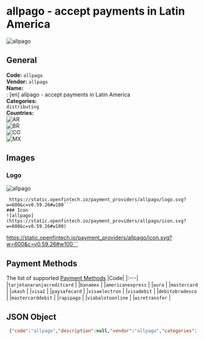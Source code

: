 # allpago - accept payments in Latin America 
![allpago](https://static.openfintech.io/payment_providers/allpago/logo.svg?w=600&c=v0.59.26#w100)  
## General 
**Code:** `allpago`  
**Vendor:** `allpago`  
**Name:**  
:	[en] allpago - accept payments in Latin America  
**Categories:**  
`distributing`  
**Countries:**  
![AR](https://cdnjs.cloudflare.com/ajax/libs/flag-icon-css/3.3.0/flags/4x3/AR.svg#w24)  
![BR](https://cdnjs.cloudflare.com/ajax/libs/flag-icon-css/3.3.0/flags/4x3/BR.svg#w24)  
![CO](https://cdnjs.cloudflare.com/ajax/libs/flag-icon-css/3.3.0/flags/4x3/CO.svg#w24)  
![MX](https://cdnjs.cloudflare.com/ajax/libs/flag-icon-css/3.3.0/flags/4x3/MX.svg#w24)  
 
## Images 
### Logo 
![allpago](https://static.openfintech.io/payment_providers/allpago/logo.svg?w=600&c=v0.59.26#w100)  
```
 https://static.openfintech.io/payment_providers/allpago/logo.svg?w=600&c=v0.59.26#w100```  
### Icon 
![allpago](https://static.openfintech.io/payment_providers/allpago/icon.svg?w=600&c=v0.59.26#w100)  
```
 https://static.openfintech.io/payment_providers/allpago/icon.svg?w=600&c=v0.59.26#w100```  
## Payment Methods 
The list of supported  [Payment Methods](#) 
|Code| 
|:---| 
|`tarjetanaranjacreditcard` | 
|`banamex` | 
|`americanexpress` | 
|`aura` | 
|`mastercard` | 
|`ukash` | 
|`visa2` | 
|`paysafecard` | 
|`visaelectron` | 
|`visadebit` | 
|`debitobradesco` | 
|`mastercarddebit` | 
|`rapipago` | 
|`viabalotoonline` | 
|`wiretransfer` | 
 
## JSON Object 
```json
 {"code":"allpago","description":null,"vendor":"allpago","categories":["distributing"],"countries":["AR","BR","CO","MX"],"payment_method":["tarjetanaranjacreditcard","banamex","americanexpress","aura","mastercard","ukash","visa2","paysafecard","visaelectron","visadebit","debitobradesco","mastercarddebit","rapipago","viabalotoonline","wiretransfer"],"payout_method":null,"metadata":{"about_payments_code":"allpago"},"name":{"en":"allpago - accept payments in Latin America"}}```  
